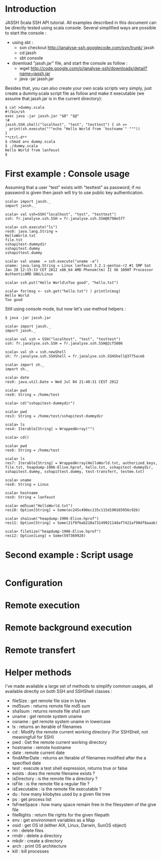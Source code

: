 # Introduction #

JASSH Scala SSH API tutorial. All examples described in this document can be directly tested using scala console. Several simplified ways are possible to start the console :
  * using sbt :
    * svn checkout http://janalyse-ssh.googlecode.com/svn/trunk/ jassh
    * cd jassh
    * sbt console
  * download "jassh.jar" file, and start the console as follow :
    * wget http://code.google.com/p/janalyse-ssh/downloads/detail?name=jassh.jar
    * java -jar jassh.jar

Besides that, you can also create your own scala scripts very simply, just create a dummy.scala script file as follow and make it executable (we assume that jassh.jar is in the current directory):
```
$ cat >dummy.scala
#!/bin/sh
exec java -jar jassh.jar "$0" "$@"
!#
jassh.SSH.shell("localhost", "test", "testtest") { sh =>
  print(sh.execute("""echo "Hello World from `hostname`" """))
}
**ctrl-d**
$ chmod a+x dummy.scala
$ ./dummy.scala
Hello World from lanfeust
$ 
```


# First example : Console usage #

Assuming that a user "test" exists with "testtest" as password; if no password is given then jassh will try to use public key authentication.
```
scala> import jassh._
import jassh._

scala> val ssh=SSH("localhost", "test", "testtest")
ssh: fr.janalyse.ssh.SSH = fr.janalyse.ssh.SSH@6798e5f7

scala> ssh.execute("ls")
res0: java.lang.String = 
HelloWorld.txt
file.tst
sshapitest-dummydir
sshapitest.dummy
sshapittest.dummy

scala> val uname  = ssh.execute("uname -a")
uname: java.lang.String = Linux lanfeust 3.2.1-gentoo-r2 #1 SMP Sat Jan 28 12:15:33 CET 2012 x86_64 AMD Phenom(tm) II X6 1090T Processor AuthenticAMD GNU/Linux

scala> ssh.put("Hello World\nToo good", "hello.txt")

scala> for(msg <- ssh.get("hello.txt") ) println(msg)
Hello World
Too good

```

Still using console mode, but now let's use method helpers :

```
$ java -jar jassh.jar

scala> import jassh._
import jassh._

scala> val ssh = SSH("localhost", "test", "testtest")
ssh: fr.janalyse.ssh.SSH = fr.janalyse.ssh.SSH@2cf5006

scala> val sh = ssh.newShell
sh: fr.janalyse.ssh.SSHShell = fr.janalyse.ssh.SSHShell@3775ace6

scala> import sh._
import sh._

scala> date
res0: java.util.Date = Wed Jul 04 21:40:31 CEST 2012

scala> pwd
res0: String = /home/test

scala> cd("sshapitest-dummydir")

scala> pwd
res3: String = /home/test/sshapitest-dummydir

scala> ls
res4: Iterable[String] = WrappedArray("")

scala> cd()

scala> pwd
res6: String = /home/test

scala> ls
res7: Iterable[String] = WrappedArray(HelloWorld.txt, authorized_keys, file.tst, heapdump-1906-Elive.hprof, hello.txt, sshapitest-dummydir, sshapitest.dummy, sshapittest.dummy, test-transfert, testme.txt)

scala> uname
res8: String = Linux

scala> hostname
res9: String = lanfeust

scala> md5sum("HelloWorld.txt")
res10: Option[String] = Some(ec245c490ec135c115d190165956c92b)

scala> sha1sum("heapdump-1906-Elive.hprof")
res11: Option[String] = Some(21f9fbab210a7314992114daf7421af90df8aaab)

scala> fileSize("heapdump-1906-Elive.hprof")
res12: Option[Long] = Some(597369928)

```

# Second example : Script usage #

```
```

# Configuration #

# Remote execution #

# Remote background execution #

# Remote transfert #

# Helper methods #
I've made available a large set of methods to simplify common usages, all available directly on both SSH and SSHShell classes :
  * fileSize : get remote file size in bytes
  * md5sum : returns remote file md5 sum
  * sha1sum : returns remote file sha1 sum
  * uname : get remote system uname
  * osname : get remote system uname in lowercase
  * ls : returns an iterable of filenames
  * cd : Modify the remote current working directory (For SSHShell, not meaningfull for SSH)
  * pwd : Get the remote current working directory
  * hostname : remote hostname
  * date : remote current date
  * findAfterDate : returns an Iterable of filenames modified after the a specified date
  * test : execute a test shell expression, returns true or false
  * exists : does the remote filename exists ?
  * isDirectory : is the remote file a directory ?
  * isFile : is the remote file a regular file ?
  * isExecutable : is the remote file executable ?
  * du : how many kilobytes used by a given file tree
  * ps : get process list
  * fsFreeSpace : how many space remain free in the filesystem of the give file
  * fileRights : return file rights for the given filepath
  * env : get environment variables as a Map
  * osid : get OS id (either AIX, Linux, Darwin, SunOS object)
  * rm : delete files
  * rmdir : delete a directory
  * mkdir : create a directory
  * arch : print OS architecture
  * kill : kill processes